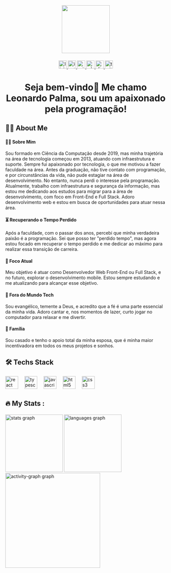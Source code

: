 <div align="center">
  <img height="150" src="https://media1.giphy.com/media/v1.Y2lkPTc5MGI3NjExcGJmbnh1YjhzY2JpbTVqdXU5YnBrYTZzdGNpbDdzdDMzdWVxd2N4aCZlcD12MV9pbnRlcm5hbF9naWZfYnlfaWQmY3Q9Zw/2IudUHdI075HL02Pkk/giphy.gif"  />
</div>

###

<div align="center">
  <a href="https://www.linkedin.com/in/leonardocpalma/" target="_blank">
    <img src="https://img.shields.io/static/v1?message=LinkedIn&logo=linkedin&label=&color=0077B5&logoColor=white&labelColor=&style=for-the-badge" height="25" alt="linkedin logo"  />
  </a>
  <a href="https://www.instagram.com/leocpalma/" target="_blank">
    <img src="https://img.shields.io/static/v1?message=Instagram&logo=instagram&label=&color=E4405F&logoColor=white&labelColor=&style=for-the-badge" height="25" alt="instagram logo"  />
  </a>
  <a href="leonardoc.palma@outlook.com" target="_blank">
    <img src="https://img.shields.io/static/v1?message=Outlook&logo=microsoft-outlook&label=&color=0078D4&logoColor=white&labelColor=&style=for-the-badge" height="25" alt="microsoft-outlook logo"  />
  </a>
  <a href="http://wa.me/5518997618910" target="_blank">
    <img src="https://img.shields.io/static/v1?message=Whatsapp&logo=whatsapp&label=&color=25D366&logoColor=white&labelColor=&style=for-the-badge" height="25" alt="whatsapp logo"  />
  </a>
  <a href="leonardocpalma" target="_blank">
    <img src="https://img.shields.io/static/v1?message=Discord&logo=discord&label=&color=7289DA&logoColor=white&labelColor=&style=for-the-badge" height="25" alt="discord logo"  />
  </a>
  <a href="https://www.twitch.tv/palmabr" target="_blank">
    <img src="https://img.shields.io/static/v1?message=Twitch&logo=twitch&label=&color=9146FF&logoColor=white&labelColor=&style=for-the-badge" height="25" alt="twitch logo"  />
  </a>
</div>

###

<h1 align="center">Seja bem-vindo👋 Me chamo Leonardo Palma, sou um apaixonado pela programação!</h1>

###

<h2 align="left">👩‍💻  About Me</h2>

###

<h4 align="left">👨‍💻 Sobre Mim</h4>
<p align="left">
Sou formado em Ciência da Computação desde 2019, mas minha trajetória na área de tecnologia começou em 2013, atuando com infraestrutura e suporte. Sempre fui apaixonado por tecnologia, o que me motivou a fazer faculdade na área. Antes da graduação, não tive contato com programação, e por circunstâncias da vida, não pude estagiar na área de desenvolvimento. No entanto, nunca perdi o interesse pela programação. Atualmente, trabalho com infraestrutura e segurança da informação, mas estou me dedicando aos estudos para migrar para a área de desenvolvimento, com foco em Front-End e Full Stack. Adoro desenvolvimento web e estou em busca de oportunidades para atuar nessa área.</p>

<h4 align="left">⏳ Recuperando o Tempo Perdido</h4>
<p align="left">
Após a faculdade, com o passar dos anos, percebi que minha verdadeira paixão é a programação. Sei que posso ter "perdido tempo", mas agora estou focado em recuperar o tempo perdido e me dedicar ao máximo para realizar essa transição de carreira.</p>

<h4 align="left">🚀 Foco Atual</h4>
<p align="left">
Meu objetivo é atuar como Desenvolvedor Web Front-End ou Full Stack, e no futuro, explorar o desenvolvimento mobile. Estou sempre estudando e me atualizando para alcançar esse objetivo.</p>

<h4 align="left">🙏 Fora do Mundo Tech</h4>
<p align="left">
Sou evangélico, temente a Deus, e acredito que a fé é uma parte essencial da minha vida. Adoro cantar e, nos momentos de lazer, curto jogar no computador para relaxar e me divertir.</p>

<h4 align="left">💍 Família</h4>
<p align="left">
Sou casado e tenho o apoio total da minha esposa, que é minha maior incentivadora em todos os meus projetos e sonhos.</p>

###

<h2 align="left">🛠 Techs Stack</h2>

###

<div align="left">
  <img src="https://skillicons.dev/icons?i=react" height="40" alt="react logo"  />
  <img width="12" />
  <img src="https://skillicons.dev/icons?i=ts" height="40" alt="typescript logo"  />
  <img width="12" />
  <img src="https://skillicons.dev/icons?i=js" height="40" alt="javascript logo"  />
  <img width="12" />
  <img src="https://skillicons.dev/icons?i=html" height="40" alt="html5 logo"  />
  <img width="12" />
  <img src="https://skillicons.dev/icons?i=css" height="40" alt="css3 logo"  />
</div>

###

<h2 align="left">🔥   My Stats :</h2>

###

<div align="left">
  <img src="https://github-readme-stats.vercel.app/api?username=leonardocpalma&show_icons=true&theme=noctis_minimus&include_all_commits=true&hide_border=true" height="180" alt="stats graph"  />
  <img src="https://github-readme-stats.vercel.app/api/top-langs?username=LeonardocPalma&locale=en&hide_title=false&layout=compact&card_width=320&langs_count=5&theme=noctis_minimus&hide_border=true&order=2" height="180" alt="languages graph"  />
<!--   <img src="https://github-readme-stats.vercel.app/api/top-langs/?username=leonardocpalma&layout=compact&theme=noctis_minimus&include_all_commits=true&hide_border=true" height="180" alt="languages graph"  /> -->
  <img src="https://github-readme-activity-graph.vercel.app/graph?username=LeonardocPalma&radius=16&theme=noctis-minimus&area=true&order=5&hide_border=true" height="297" alt="activity-graph graph"  />
</div>

###
